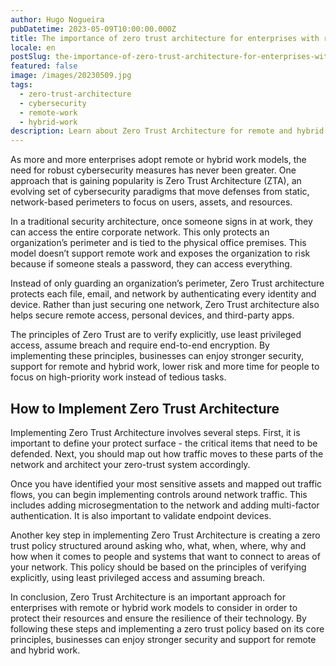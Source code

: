 ```yaml
---
author: Hugo Nogueira
pubDatetime: 2023-05-09T10:00:00.000Z
title: The importance of zero trust architecture for enterprises with remote or hybrid work models
locale: en
postSlug: the-importance-of-zero-trust-architecture-for-enterprises-with-remote-or-hybrid-work-models
featured: false
image: /images/20230509.jpg
tags:
  - zero-trust-architecture
  - cybersecurity
  - remote-work
  - hybrid-work
description: Learn about Zero Trust Architecture for remote and hybrid work. This approach to cybersecurity provides stronger security and lower risk for businesses.
---
```


As more and more enterprises adopt remote or hybrid work models, the need for robust cybersecurity measures has never been greater. One approach that is gaining popularity is Zero Trust Architecture (ZTA), an evolving set of cybersecurity paradigms that move defenses from static, network-based perimeters to focus on users, assets, and resources.

In a traditional security architecture, once someone signs in at work, they can access the entire corporate network. This only protects an organization’s perimeter and is tied to the physical office premises. This model doesn’t support remote work and exposes the organization to risk because if someone steals a password, they can access everything.

Instead of only guarding an organization’s perimeter, Zero Trust architecture protects each file, email, and network by authenticating every identity and device. Rather than just securing one network, Zero Trust architecture also helps secure remote access, personal devices, and third-party apps.

The principles of Zero Trust are to verify explicitly, use least privileged access, assume breach and require end-to-end encryption. By implementing these principles, businesses can enjoy stronger security, support for remote and hybrid work, lower risk and more time for people to focus on high-priority work instead of tedious tasks.

## How to Implement Zero Trust Architecture

Implementing Zero Trust Architecture involves several steps. First, it is important to define your protect surface - the critical items that need to be defended. Next, you should map out how traffic moves to these parts of the network and architect your zero-trust system accordingly.

Once you have identified your most sensitive assets and mapped out traffic flows, you can begin implementing controls around network traffic. This includes adding microsegmentation to the network and adding multi-factor authentication. It is also important to validate endpoint devices.

Another key step in implementing Zero Trust Architecture is creating a zero trust policy structured around asking who, what, when, where, why and how when it comes to people and systems that want to connect to areas of your network. This policy should be based on the principles of verifying explicitly, using least privileged access and assuming breach.

In conclusion, Zero Trust Architecture is an important approach for enterprises with remote or hybrid work models to consider in order to protect their resources and ensure the resilience of their technology. By following these steps and implementing a zero trust policy based on its core principles, businesses can enjoy stronger security and support for remote and hybrid work.

